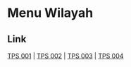 # Menu Wilayah

## Link

[TPS 001](https://github.com/gigit-pemilu/pemilu-2024-71-sulawesi-utara/tree/main/pilpres/hitung-suara/sub/71-sulawesi-utara/sub/01-bolaang-mongondow/sub/34-dumoga-tenggara/sub/2003-tapadaka-utara/sub/001-tps)
 | 
[TPS 002](https://github.com/gigit-pemilu/pemilu-2024-71-sulawesi-utara/tree/main/pilpres/hitung-suara/sub/71-sulawesi-utara/sub/01-bolaang-mongondow/sub/34-dumoga-tenggara/sub/2003-tapadaka-utara/sub/002-tps)
 | 
[TPS 003](https://github.com/gigit-pemilu/pemilu-2024-71-sulawesi-utara/tree/main/pilpres/hitung-suara/sub/71-sulawesi-utara/sub/01-bolaang-mongondow/sub/34-dumoga-tenggara/sub/2003-tapadaka-utara/sub/003-tps)
 | 
[TPS 004](https://github.com/gigit-pemilu/pemilu-2024-71-sulawesi-utara/tree/main/pilpres/hitung-suara/sub/71-sulawesi-utara/sub/01-bolaang-mongondow/sub/34-dumoga-tenggara/sub/2003-tapadaka-utara/sub/004-tps)

